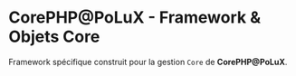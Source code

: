 # CorePHP@PoLuX - Framework & Objets Core

Framework spécifique construit pour la gestion `Core` de **CorePHP@PoLuX**.
